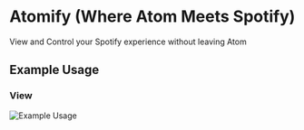 # Atomify (Where Atom Meets Spotify)

View and Control your Spotify experience without leaving Atom

## Example Usage

### View
![Example Usage](http://g.recordit.co/r2wi8BV6sm.gif)
